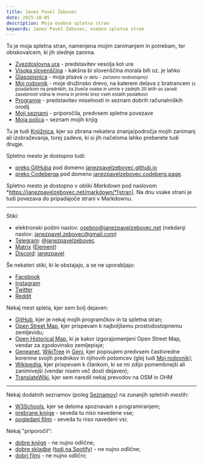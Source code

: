 ```yaml
---
title: Janez Pavel Žebovec
date: 2025-10-05
description: Moja osebna spletna stran
keywords: Janez Pavel Žebovec, osebna spletna stran
---
```


To je moja spletna stran, namenjena mojim zanimanjem in potrebam, ter obiskovalcem, ki jih slednje zanima.

- [Zvezdoslovna ura](/zvezdoslovna_ura/) - predstavitev vesolja kot ure
- [Visoka slovenščina](/visoka_slovenscina) - kakšna bi slovenščina morala biti oz. je lahko
- [Glasopisnica](/glasopisnica/) - moja pisava <small>*(v delu - začasno nedostopno)*</small>
- [Moj rodovnik](/moj_rodovnik) - moje družinsko drevo, na katerem delava z bratrancem <small>(s poudarkom na prednikih; za živeče osebe in umrle v zadnjih 20 letih so zaradi zasebnosti vidna le imena in priimki brez vseh ostalih podatkov)</small>
- [Programje](/programje) - predstavitev miselnosti in seznam dobrih računalniških orodij
- [Moji seznami](/seznami) - priporočila, predvsem spletne povezave
- [Moja polica](/moja_polica) – seznam mojih knjig

Tu je tudi [Knjižnica](/knjiznica/), kjer so zbrana nekatera znanja/področja mojih zanimanj ali izobraževanja, torej zadeve, ki si jih načeloma lahko preberete tudi drugje.

Spletno mesto je dostopno tudi:

- [preko GitHuba](https://github.com/janezpavelzebovec/janezpavelzebovec.github.io) pod domeno [janezpavelzebovec.github.io](https://janezpavelzebovec.github.io)
- [preko Codeberga](https://codeberg.org/JanezPavelZebovec/pages) pod domeno [janezpavelzebovec.codeberg.page](https://janezpavelzebovec.codeberg.page/).

Spletno mesto je dostopno v obliki *Markdown* pod naslovom *https://janezpavelzebovec.net/markdown/*[stran].
Na dnu vsake strani je tudi povezava do pripadajoče strani v Markdownu.

---

Stiki:

- elektronski poštni naslov: [osebno@janezpavelzebovec.net](mailto:osebno@janezpavelzebovec.net) (nekdanji naslov: [janezpavel.zebovec@gmail.com](mailto:janezpavel.zebovec@gmail.com))
- [Telegram](telegram.org): [@janezpavelzebovec](https://t.me/janezpavelzebovec)
- [Matrix](https://matrix.to/#/@janezpavelzebovec:matrix.org) ([Element](https://element.io/))
- [Discord](https://discord.com/): [janezpavel](https://discordapp.com/users/789883011084058666)

Še nekateri stiki, ki le obstajajo, a se ne uporabljajo:

- [Facebook](https://www.facebook.com/janezpavel.zebovec)
- [Instagram](https://www.instagram.com/janezpavelzebovec/)
- [Twitter](https://x.com/JanezPavelZ)
- [Reddit](https://www.reddit.com/user/Ionoeryn/)

Nekaj mest spleta, kjer sem bolj dejaven:

- [GitHub](https://github.com/janezpavelzebovec), kjer je nekaj mojih programčkov in ta spletna stran;
- [Open Street Map](https://www.openstreetmap.org/user/JanezPavelZebovec), kjer prispevam k najboljšemu prostodostopnemu zemljevidu;
- [Open Historical Map](https://www.openhistoricalmap.org/user/JanezPavelZebovec), ki je kakor izgorajomenjeni Open Street Map, vendar za zgodovinsko zemljepisje;
- [Geneanet](https://gw.geneanet.org/japaze1_w), [WikiTree](https://www.wikitree.com/wiki/%C5%BDebovec-1) in [Geni](https://www.geni.com/people/Janez-Pavel-%C5%BDebovec), kjer popisujem predvsem častivredne korenine svojih prednikov in njihovih potomcev (glej tudi [Moj rodovnik](./mojrodovnik));
- [Wikipedija](https://sl.wikipedia.org/wiki/Uporabnik:H%C3%AErnamae_P%C3%AEn_Iono%C3%ABryn), kjer prispevam k člankom, ki se mi zdijo pomembnejši ali zanimivejši (vendar nisem več dosti dejaven);
- [TranslateWiki](https://translatewiki.net/wiki/User:JanezPavelZebovec), kjer sem naredil nekaj prevodov na OSM in OHM

---

Nekaj dodatnih seznamov (poleg [Seznamov](/seznami)) na zunanjih spletnih mestih:

- [W3Schools](https://www.w3profile.com/JanezPavelZebovec), kjer se deloma spoznavam s programiranjem;
- [prebrane knjige](https://www.goodreads.com/review/list/148184173-janez-pavel-ebovec?shelf=readi) - seveda tu niso navedene vse;
- [pogledani filmi](https://www.imdb.com/list/ls521309978/) - seveda tu niso navedeni vsi;

Nekaj "priporočil":

- [dobre knjige](https://www.goodreads.com/review/list/148184173-h-rnamae-p-n?shelf=dobre-knjige&visible_control=batchEdit) - ne nujno odlične;
- [dobre skladbe](https://soundcloud.com/janez-pavel-zebovec/sets/good-music) ([tudi na Spotify](https://open.spotify.com/playlist/4ZSRzMCXUwssvjSRL1lRVn?si=bkhqqx9iTU6FecmLCyzkow)) - ne nujno odlične;
- [dobri filmi](https://www.imdb.com/list/ls527692757/) - ne nujno odlični;
